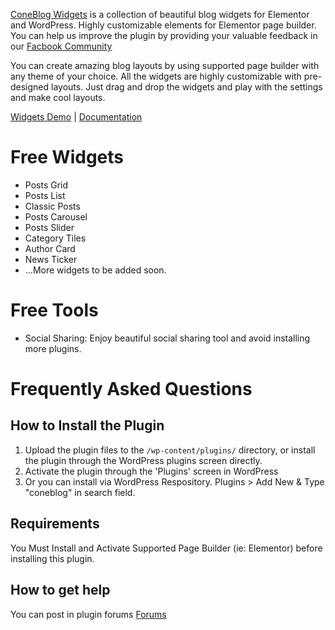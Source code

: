 [ConeBlog Widgets](https://wpcone.com/plugins/coneblog-widgets/ "Blog Widgets for WordPress") is a collection of beautiful blog widgets for Elementor and WordPress. Highly customizable elements for Elementor page builder. 
You can help us improve the plugin by providing your valuable feedback in our [Facbook Community](https://www.facebook.com/groups/wpcone "WPCone Community")

You can create amazing blog layouts by using supported page builder with any theme of your choice. All the widgets are highly customizable with pre-designed layouts. Just drag and drop the widgets and play with the settings and make cool layouts.

[Widgets Demo](https://wpcone.com/demo/plugin/coneblog/ "Blog Widgets for Elementor") | [Documentation](https://wpcone.com/docs/plugins/coneblog/ "Official Documentation")


# Free Widgets

* Posts Grid 
* Posts List
* Classic Posts
* Posts Carousel
* Posts Slider
* Category Tiles
* Author Card
* News Ticker
* ...More widgets to be added soon.

# Free Tools
* Social Sharing: Enjoy beautiful social sharing tool and avoid installing more plugins.



# Frequently Asked Questions

## How to Install the Plugin

1. Upload the plugin files to the `/wp-content/plugins/` directory, or install the plugin through the WordPress plugins screen directly.
2. Activate the plugin through the 'Plugins' screen in WordPress
3. Or you can install via WordPress Respository. Plugins > Add New & Type "coneblog" in search field.

## Requirements
You Must Install and Activate Supported Page Builder (ie: Elementor) before installing this plugin.

## How to get help

You can post in plugin forums [Forums]( https://wordpress.org/support/plugin/coneblog-widgets/ "ConeBlog Plugin Help Forum")
